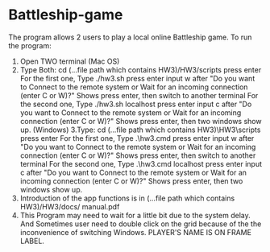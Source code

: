 # Battleship-game
The program allows 2 users to play a local online Battleship game. 
To run the program:
1. Open TWO terminal
(Mac OS)
2. Type Both: cd (...file path which contains HW3)/HW3/scripts
	press enter
   For the first one, Type ./hw3.sh
	press enter
	input w after "Do you want to Connect to the remote system or Wait for an incoming 	connection (enter C or W)?" Shows
	press enter, then switch to another terminal
   For the second one, Type ./hw3.sh localhost
	press enter
	input c after "Do you want to Connect to the remote system or Wait for an incoming 	connection (enter C or W)?" Shows
	press enter, then two windows show up.
(Windows)
3.Type: cd (...file path which contains HW3)\HW3\scripts
	press enter
     For the first one, Type .\hw3.cmd
	press enter
	input w after "Do you want to Connect to the remote system or Wait for an incoming 	connection (enter C or W)?" Shows
	press enter, then switch to another terminal
     For the second one, Type .\hw3.cmd localhost
	press enter
	input c after "Do you want to Connect to the remote system or Wait for an incoming 	connection (enter C or W)?" Shows
	press enter, then two windows show up.
4. Introduction of the app functions is in (...file path which contains HW3)/HW3/docs/							manual.pdf
5. This Program may need to wait for a little bit due to the system delay. And Sometimes 	user need to double click on the grid because of the the inconvenience of 		switching Windows. PLAYER'S NAME IS ON FRAME LABEL.
